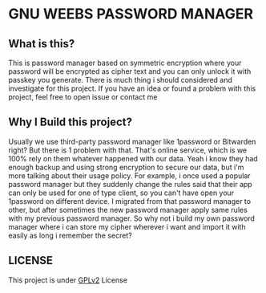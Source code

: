 # GNU WEEBS PASSWORD MANAGER
## What is this?
This is password manager based on symmetric encryption where your password will be encrypted as cipher text and you can only unlock it with passkey you generate. There is much thing i should considered and investigate for this project. If you have an idea or found a problem with this project, feel free to open issue or contact me

## Why I Build this project?
Usually we use third-party password manager like 1password or Bitwarden right? But there is 1 problem with that. That's online service, which is we 100% rely on them whatever happened with our data. Yeah i know they had enough backup and using strong encryption to secure our data, but i'm more talking about their usage policy. For example, i once used a popular password manager but they suddenly change the rules said that their app can only be used for one of type client, so you can't have open your 1password on different device. I migrated from that password manager to other, but after sometimes the new password manager apply same rules with my previous password manager. So why not i build my own password manager where i can store my cipher wherever i want and import it with easily as long i remember the secret?

## LICENSE
This project is under [GPLv2](https://www.gnu.org/licenses/old-licenses/gpl-2.0.html) License